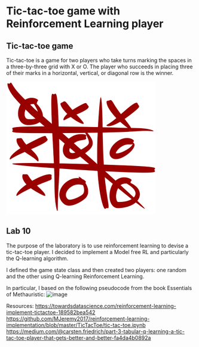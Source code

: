 # Tic-tac-toe game with Reinforcement Learning player

## Tic-tac-toe game
Tic-tac-toe is a game for two players who take turns marking the spaces in a three-by-three grid with X or O. 
The player who succeeds in placing three of their marks in a horizontal, vertical, or diagonal row is the winner. 

 ![image](https://github.com/Zafonte/computational-intelligence/blob/main/Lab10/readme-images/Tic_tac_toe.svg.png)

## Lab 10
The purpose of the laboratory is to use reinforcement learning to devise a tic-tac-toe player. 
I decided to implement a Model free RL and particularly the Q-learning algorithm. 

I defined the game state class and then created two players: one random and the other using Q-learning Reinforcement Learning. 

In particular, I based on the following pseudocode from the book Essentials of Methauristic:
 ![image](https://github.com/Zafonte/computational-intelligence/blob/main/Lab10/readme-images/)

 
Resources:
https://towardsdatascience.com/reinforcement-learning-implement-tictactoe-189582bea542
https://github.com/MJeremy2017/reinforcement-learning-implementation/blob/master/TicTacToe/tic-tac-toe.ipynb
https://medium.com/@carsten.friedrich/part-3-tabular-q-learning-a-tic-tac-toe-player-that-gets-better-and-better-fa4da4b0892a


